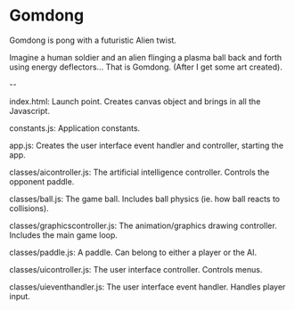 # Gomdong 
Gomdong is pong with a futuristic Alien twist.

Imagine a human soldier and an alien flinging a plasma ball back and forth using energy deflectors... That is Gomdong.
(After I get some art created).

--

index.html: Launch point. Creates canvas object and brings in all the Javascript.

constants.js: Application constants.

app.js: Creates the user interface event handler and controller, starting the app.

classes/aicontroller.js: The artificial intelligence controller. Controls the opponent paddle.

classes/ball.js: The game ball. Includes ball physics (ie. how ball reacts to collisions).

classes/graphicscontroller.js: The animation/graphics drawing controller. Includes the main game loop.

classes/paddle.js: A paddle. Can belong to either a player or the AI.

classes/uicontroller.js: The user interface controller. Controls menus.

classes/uieventhandler.js: The user interface event handler. Handles player input.
